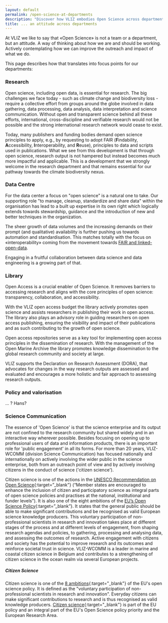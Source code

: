 ```yaml
---
layout: default
permalink: /open-science-at-departments
description: "Discover how VLIZ embodies Open Science across departments. Learn about our focus on transparency, collaboration, and accessibility in research and data management."
title: ... an attitude across departments
---
```


At VLIZ we like to say that «Open Science» is not a team or a department, but an attitude. A way of thinking about how we are and should be working. Actively contemplating how we can improve the outreach and impact of what we do. 

This page describes how that translates into focus points for our departments: 


### Research <a name="research"></a>

Open science, including open data, is essential for research. The big challenges we face today - such as climate change and biodiversity loss - require a collective effort from groups around the globe involved in data gathering, data processing, data analysis, data interpretation and science communication. Without open and transparent science behind all these efforts, international, cross-discipline and verifiable research would not be possible and the strong international research network would cease to exist. 

Today, many publishers and funding bodies demand open science principles to apply, e.g., by requesting to adopt FAIR (**F**indability, **A**ccessibility, **I**nteroperability, and **R**euse), principles to data and scripts used in publications. What we see from this development is that through open science, research output is not hampered but instead becomes much more impactful and applicable. This is a development that we strongly welcome in the research department and that remains essential for our pathway towards the climate biodiversity nexus.


### Data Centre <a name="vmdc"></a>

For the data center a focus on "open science" is a natural one to take. Our supporting role "to manage, cleanup, standardize and share data" within the organisation has lead to a built up expertise in its own right which logically extends towards stewardship, guidance and the introduction of new and better techniques in the organization.  

The sheer growth of data volumes and the increasing demands on their prompt (and qualitative) availability is further pushing us towards automation and standardisation. This matches totally with the focus on «interoperability» coming from the movement towards [FAIR and linked-open-data](/fair-open-data).

Engaging in a fruitful collaboration between data science and data engineering is a growing part of that.  


### Library <a name="lib"></a>

Open Access is a crucial enabler of Open Science. It removes barriers to accessing research and aligns with the core principles of open science: transparency, collaboration, and accessibility.

With the VLIZ open access budget the library actively promotes open science and assists researchers in publishing their work in open access. The library also plays an advisory role in guiding researchers on open access publishing, ensuring the visibility and impact of their publications and as such contributing to the growth of open science.

Open access repositories serve as a key tool for implementing open access principles in the dissemination of research. With the management of the Open Marine Archive the library promotes knowledge dissemination to the global research community and society at large.

VLIZ supports the Declaration on Research Assessment (DORA), that advocates for changes in the way research outputs are assessed and evaluated and encourages a more holistic and fair approach to assessing research outputs.


### Policy and valorisation <a name="innoval"></a>

  ... ? Hans?

### Science Communication <a name="wcomm"></a>

The essence of 'Open Science' is that the science enterprise and its output are not confined to the research community but shared widely and in an interactive way wherever possible. Besides focusing on opening up to professional users of data and information products, there is an important role for 'public engagement' in all its forms. For more than 20 years, VLIZ-WCOMM (division Science Communication) has focused nationally and internationally on actively involving the wider public in the science enterprise, both from an outreach point of view and by actively involving citizens in the conduct of science ('citizen science').

Citizen science is one of the actions in the [UNESCO Recommendation on Open Science](https://en.unesco.org/science-sustainable-future/open-science/recommendation){:target=”_blank”} (“Member states are encouraged to enhance the inclusion of citizen and participatory science as integral parts of open science policies and practises at the national, institutional and funder levels”). It is also one of the eight ambitions of the [EU’s Open Science Policy](https://ec.europa.eu/info/research-and-innovation/strategy/strategy-2020-2024/our-digital-future/open-science_en){:target=”_blank”}. It states that the general public should be able to make significant contributions and be recognised as valid European science knowledge producers. This voluntary participation of non-professional scientists in research and innovation takes place at different stages of the process and at different levels of engagement, from shaping research agendas and policies, to gathering, processing and analysing data, and assessing the outcomes of research. Active engagement with citizens and society has the potential to improve research and its outcomes and reinforce societal trust in science. VLIZ-WCOMM is a leader in marine and coastal citizen science in Belgium and contributes to a strengthening of citizen science in the ocean realm via several European projects.

##### Citizen Science

Citizen science is one of the [8 ambitions](https://research-and-innovation.ec.europa.eu/strategy/strategy-2020-2024/our-digital-future/open-science_en#the-eus-open-science-policy){:target="_blank"} of the EU's open science policy. It is defined as the "voluntary participation of non-professional scientists in research and innovation". Everyday citizens can make significant contributions to research and is thus recognised as valid knowledge producers. [Citizen science](https://vliz.be/en/citizen-science){:target="_blank"} is part of the EU policy and an integral part of the EU's Open Science policy priority and the European Research Area. 
